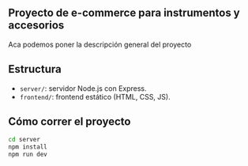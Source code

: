 ## Proyecto de e-commerce para instrumentos y accesorios

Aca podemos poner la descripción general del proyecto

## Estructura

- `server/`: servidor Node.js con Express.
- `frontend/`: frontend estático (HTML, CSS, JS).

## Cómo correr el proyecto

```bash
cd server
npm install
npm run dev
```

